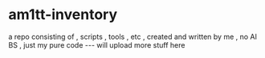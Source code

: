 # am1tt-inventory
a repo consisting of , scripts , tools , etc , created and written by me , no AI BS ,  just my pure code  --- will upload more stuff here 
